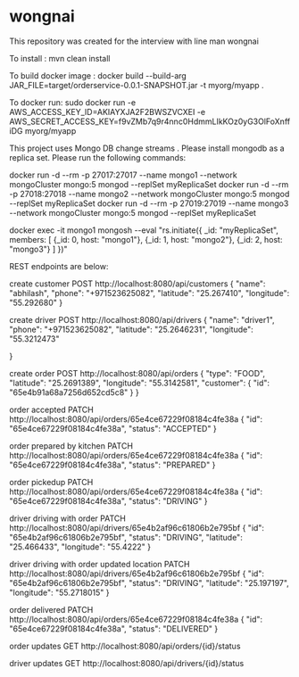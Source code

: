# wongnai

This repository was created for the interview with line man wongnai

To install :   mvn clean install

To build docker image : docker build --build-arg JAR_FILE=target/orderservice-0.0.1-SNAPSHOT.jar -t myorg/myapp .

To docker run: sudo docker run -e AWS_ACCESS_KEY_ID=AKIAYXJA2F2BWSZVCXEI -e AWS_SECRET_ACCESS_KEY=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 myorg/myapp


This project uses Mongo DB change streams . Please install mongodb as a replica set. Please run the following commands:

docker run -d --rm -p 27017:27017 --name mongo1 --network mongoCluster mongo:5 mongod --replSet myReplicaSet
docker run -d --rm -p 27018:27018 --name mongo2 --network mongoCluster mongo:5 mongod --replSet myReplicaSet
docker run -d --rm -p 27019:27019 --name mongo3 --network mongoCluster mongo:5 mongod --replSet myReplicaSet

docker exec -it mongo1 mongosh --eval "rs.initiate({
 _id: \"myReplicaSet\",
 members: [
   {_id: 0, host: \"mongo1\"},
   {_id: 1, host: \"mongo2\"},
   {_id: 2, host: \"mongo3\"}
 ]
})"


REST endpoints are below:

create customer
POST http://localhost:8080/api/customers
{
    "name": "abhilash",
    "phone": "+971523625082",
    "latitude": "25.267410",
    "longitude": "55.292680"
}

create driver
POST http://localhost:8080/api/drivers
{
    "name": "driver1",
    "phone": "+971523625082",
    "latitude": "25.2646231",
    "longitude": "55.3212473"
 
}

create order
POST http://localhost:8080/api/orders
{
    "type": "FOOD",
    "latitude": "25.2691389",
    "longitude": "55.3142581",
    "customer": {
        "id": "65e4b91a68a7256d652cd5c8"
    }
}

order accepted
PATCH http://localhost:8080/api/orders/65e4ce67229f08184c4fe38a
{
    "id": "65e4ce67229f08184c4fe38a",
    "status": "ACCEPTED"
}

order prepared by kitchen
PATCH http://localhost:8080/api/orders/65e4ce67229f08184c4fe38a
{
    "id": "65e4ce67229f08184c4fe38a",
    "status": "PREPARED"
}

order pickedup
PATCH http://localhost:8080/api/orders/65e4ce67229f08184c4fe38a
{
    "id": "65e4ce67229f08184c4fe38a",
    "status": "DRIVING"
}


driver driving with order
PATCH http://localhost:8080/api/drivers/65e4b2af96c61806b2e795bf
{
    "id": "65e4b2af96c61806b2e795bf",
    "status": "DRIVING",
    "latitude": "25.466433",
    "longitude": "55.4222"
}


driver driving with order updated location
PATCH http://localhost:8080/api/drivers/65e4b2af96c61806b2e795bf
{
    "id": "65e4b2af96c61806b2e795bf",
    "status": "DRIVING",
    "latitude": "25.197197",
    "longitude": "55.2718015"
}

order delivered
PATCH http://localhost:8080/api/orders/65e4ce67229f08184c4fe38a
{
    "id": "65e4ce67229f08184c4fe38a",
    "status": "DELIVERED"
}

order updates
GET http://localhost:8080/api/orders/{id}/status


driver updates
GET http://localhost:8080/api/drivers/{id}/status








